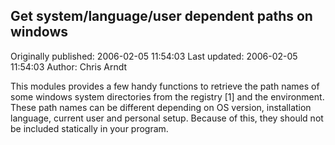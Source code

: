## Get system/language/user dependent paths on windows

Originally published: 2006-02-05 11:54:03
Last updated: 2006-02-05 11:54:03
Author: Chris Arndt

This modules provides a few handy functions to retrieve the path names of some windows system directories from the registry [1] and the environment. These path names can be different depending on OS version, installation language, current user and personal setup. Because of this, they should not be included statically in your program.
